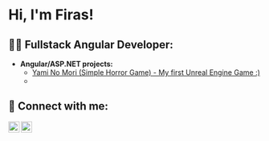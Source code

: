 <h1>Hi, I'm Firas! </h1>

<h2>👨‍💻 Fullstack Angular Developer:</h2>

- <b>Angular/ASP.NET projects:</b>
  - [Yami No Mori (Simple Horror Game) - My first Unreal Engine Game :) ](https://github.com/joshmadakor1/Algorithms-Practice)
  - 


<h2> 🤳 Connect with me:</h2>

[<img align="left" alt="JoshMadakor | Twitter" width="22px" src="https://twitter.com/AlashhabFiras" />][twitter]
[<img align="left" alt="JoshMadakor | LinkedIn" width="22px" src="https://www.linkedin.com/in/firas-alashhab-8aaab12a3/" />][linkedin]

[twitter]: https://twitter.com/joshmadakor
[youtube]: https://www.youtube.com/c/joshmadakor
[instagram]: https://www.instagram.com/joshmadakor/
[linkedin]: https://linkedin.com/in/joshmadakor

<!--
**joshmadakor1/joshmadakor1** is a ✨ _special_ ✨ repository because its `README.md` (this file) appears on your GitHub profile.

Here are some ideas to get you started:

- 🔭 I’m currently working on ...
- 🌱 I’m currently learning ...
- 👯 I’m looking to collaborate on ...
- 🤔 I’m looking for help with ...
- 💬 Ask me about ...
- 📫 How to reach me: ...
- 😄 Pronouns: ...
- ⚡ Fun fact: ...
-->
